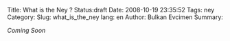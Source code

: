 Title: What is the Ney ?
Status:draft
Date: 2008-10-19 23:35:52
Tags: ney
Category: 
Slug: what_is_the_ney
lang: en
Author: Bulkan Evcimen
Summary: 

*Coming Soon*